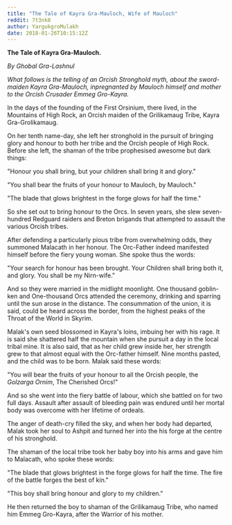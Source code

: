 ```yaml
---
title: "The Tale of Kayra Gra-Mauloch, Wife of Mauloch"
reddit: 7t3nk8
author: YargukgroMulakh
date: 2018-01-26T10:15:12Z
---
```


**The Tale of Kayra Gra-Mauloch.**

*By Ghobal Gra-Lashnul*

*What follows is the telling of an Orcish Stronghold myth, about the sword-maiden Kayra Gra-Mauloch, inpregnanted by Mauloch himself and mother to the Orcish Crusader Emmeg Gro-Kayra.* 

In the days of the founding of the First Orsinium, there lived, in the Mountains of High Rock, an Orcish maiden of the Grilikamaug Tribe, Kayra Gra-Grolikamaug.

On her tenth name-day, she left her stronghold in the pursuit of bringing glory and honour to both her tribe and the Orcish people of High Rock. Before she left, the shaman of the tribe prophesised awesome but dark things:

"Honour you shall bring, but your children shall bring it and glory."

"You shall bear the fruits of your honour to Mauloch, by Mauloch."

"The blade that glows brightest in the forge glows for half the time."

 So she set out to bring honour to the Orcs. In seven years, she slew seven-hundred Redguard raiders and Breton brigands that attempted to assault the various Orcish tribes.

After defending a particularly pious tribe from overwhelming odds, they summoned Malacath in her honour. The Orc-Father indeed manifested himself before the fiery young woman. She spoke thus the words:

"Your search for honour has been brought. Your Children shall bring both it, and glory. You shall be my Nirn-wife."

And so they were married in the midlight moonlight. One thousand goblin-ken and One-thousand Orcs attended the ceremony, drinking and sparring until the sun arose in the distance. The consummation of the union, it is said, could be heard across the border, from the highest peaks of the Throat of the World in Skyrim.

Malak's own seed blossomed in Kayra's loins, imbuing her with his rage. It is said she shattered half the mountain when she pursuit a day in the local tribal mine. It is also said, that as her child grew inside her, her strength grew to that almost equal with the Orc-father himself. Nine months pasted, and the child was to be born. Malak said these words: 

"You will bear the fruits of your honour to all the Orcish people, the *Golzarga Ornim*, The Cherished Orcs!"

And so she went into the fiery battle of labour, which she battled on for two full days. Assault after assault of bleeding pain was endured until her mortal body was overcome with her lifetime of ordeals.

The anger of death-cry filled the sky, and when her body had departed, Malak took her soul to Ashpit and turned her into the his forge at the centre of his stronghold.

The shaman of the local tribe took her baby boy into his arms and gave him to Malacath, who spoke these words:

"The blade that glows brightest in the forge glows for half the time. The fire of the battle forges the best of kin."

"This boy shall bring honour and glory to my children."

He then returned the boy to shaman of the Grilikamaug Tribe, who named him Emmeg Gro-Kayra, after the Warrior of his mother.

